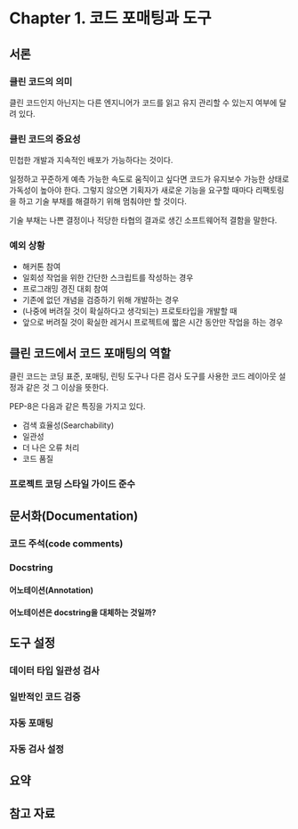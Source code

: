 # Chapter 1. 코드 포매팅과 도구

## 서론

### 클린 코드의 의미

클린 코드인지 아닌지는 다른 엔지니어가 코드를 읽고 유지 관리할 수 있는지 여부에 달려 있다.

### 클린 코드의 중요성

민첩한 개발과 지속적인 배포가 가능하다는 것이다.

일정하고 꾸준하게 예측 가능한 속도로 움직이고 싶다면 코드가 유지보수 가능한 상태로 가독성이 높아야 한다. 그렇지 않으면 기획자가 새로운 기능을 요구할 때마다 리팩토링을 하고 기술 부채를 해결하기 위해 멈춰야만 할 것이다.

기술 부채는 나쁜 결정이나 적당한 타협의 결과로 생긴 소프트웨어적 결함을 말한다.

### 예외 상황

* 해커톤 참여
* 일회성 작업을 위한 간단한 스크립트를 작성하는 경우
* 프로그래밍 경진 대회 참여
* 기존에 없던 개념을 검증하기 위해 개발하는 경우
* (나중에 버려질 것이 확실하다고 생각되는) 프로토타입을 개발할 때
* 앞으로 버려질 것이 확실한 레거시 프로젝트에 짧은 시간 동안만 작업을 하는 경우

## 클린 코드에서 코드 포매팅의 역할

클린 코드는 코딩 표준, 포매팅, 린팅 도구나 다른 검사 도구를 사용한 코드 레이아웃 설정과 같은 것 그 이상을 뜻한다.

PEP-8은 다음과 같은 특징을 가지고 있다.

* 검색 효율성(Searchability)
* 일관성
* 더 나은 오류 처리
* 코드 품질

### 프로젝트 코딩 스타일 가이드 준수

## 문서화(Documentation)

### 코드 주석(code comments)

### Docstring

#### 어노테이션(Annotation)

#### 어노테이션은 docstring을 대체하는 것일까?

## 도구 설정

### 데이터 타입 일관성 검사

### 일반적인 코드 검증

### 자동 포매팅

### 자동 검사 설정

## 요약

## 참고 자료
